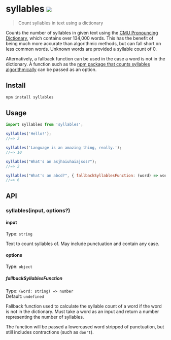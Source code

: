 # syllables ![](https://badgen.net/npm/dt/syllables)

> Count syllables in text using a dictionary

Counts the number of syllables in given text using the [CMU Pronouncing Dictionary](https://www.npmjs.com/package/@lunarisapp/cmudict), which contains over 134,000 words. This has the benefit of being much more accurate than algorithmic methods, but can fall short on less common words. Unknown words are provided a syllable count of 0.

Alternatively, a fallback function can be used in the case a word is not in the dictionary. A function such as the [npm package that counts syllables algorithmically](https://www.npmjs.com/package/syllable) can be passed as an option.

## Install

```sh
npm install syllables
```

## Usage

```js
import syllables from 'syllables';

syllables('Hello!');
//=> 2

syllables('Language is an amazing thing, really.');
//=> 10

syllables("What's an asjhaiuhaiajsos?");
//=> 2

syllables("What's an abcd?", { fallbackSyllablesFunction: (word) => word.length });
//=> 6
```

## API

### syllables(input, options?)

#### input

Type: `string`

Text to count syllables of. May include punctuation and contain any case.

#### options

Type: `object`

##### fallbackSyllablesFunction

Type: `(word: string) => number`\
Default: `undefined`

Fallback function used to calculate the syllable count of a word if the word is not in the dictionary. Must take a word as an input and return a number representing the number of syllables.

The function will be passed a lowercased word stripped of punctuation, but still includes contractions (such as `don't`).
